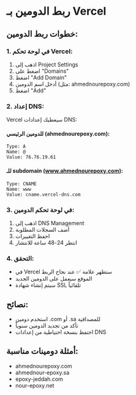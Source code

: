 # ربط الدومين بـ Vercel

## خطوات ربط الدومين:

### 1. في لوحة تحكم Vercel:
1. اذهب إلى Project Settings
2. اضغط على "Domains"
3. اضغط "Add Domain"
4. أدخل اسم الدومين (مثل: ahmednourepoxy.com)
5. اضغط "Add"

### 2. إعداد DNS:
Vercel سيعطيك إعدادات DNS:

#### للدومين الرئيسي (ahmednourepoxy.com):
```
Type: A
Name: @
Value: 76.76.19.61
```

#### للـ subdomain (www.ahmednourepoxy.com):
```
Type: CNAME
Name: www
Value: cname.vercel-dns.com
```

### 3. في لوحة تحكم الدومين:
1. اذهب إلى DNS Management
2. أضف السجلات المطلوبة
3. احفظ التغييرات
4. انتظر 24-48 ساعة للانتشار

### 4. التحقق:
- في Vercel ستظهر علامة ✅ عند نجاح الربط
- الموقع سيعمل على الدومين الجديد
- سيتم إنشاء شهادة SSL تلقائياً

## نصائح:
- استخدم دومين .com أو .sa للمصداقية
- تأكد من تجديد الدومين سنوياً
- احتفظ بنسخة احتياطية من إعدادات DNS

## أمثلة دومينات مناسبة:
- ahmednourepoxy.com
- ahmednour-epoxy.sa
- epoxy-jeddah.com
- nour-epoxy.net
